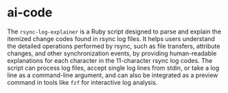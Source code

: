 # ai-code

The `rsync-log-explainer` is a Ruby script designed to parse and explain the itemized change codes found in rsync log files. It helps users understand the detailed operations performed by rsync, such as file transfers, attribute changes, and other synchronization events, by providing human-readable explanations for each character in the 11-character rsync log codes. The script can process log files, accept single log lines from stdin, or take a log line as a command-line argument, and can also be integrated as a preview command in tools like `fzf` for interactive log analysis.